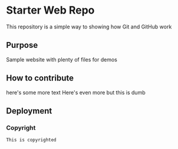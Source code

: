 # Starter Web Repo

This repository is a simple way to showing how Git and GitHub work

## Purpose

Sample website with plenty of files for demos

## How to contribute
here's some more text
Here's even more but this is dumb 

## Deployment

### Copyright
    This is copyrighted
